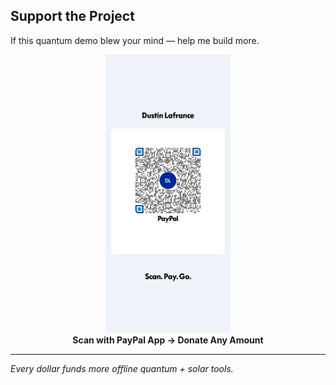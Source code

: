 ## Support the Project

If this quantum demo blew your mind — help me build more.

<p align="center">
  <img src="paypal-qr.png" width="200" alt="PayPal QR Code">
  <br>
  <b>Scan with PayPal App → Donate Any Amount</b>
</p>

<p align="center">
  <a src="https://img.shields.io/badge/Buy%20Me%20a%20Coffee-Donate-yellow?style=for-the-badge" alt="Buy Me a Coffee">
  </a>
</p>

---

*Every dollar funds more offline quantum + solar tools.*
